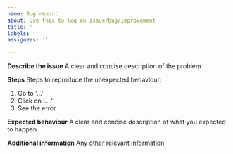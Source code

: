 ```yaml
---
name: Bug report
about: Use this to log an issue/bug/improvement
title: ''
labels: ''
assignees: ''

---
```


**Describe the issue**
A clear and concise description of the problem

**Steps**
Steps to reproduce the unexpected behaviour:
1. Go to '...'
2. Click on '....'
3. See the error

**Expected behaviour**
A clear and concise description of what you expected to happen.

**Additional information**
Any other relevant information